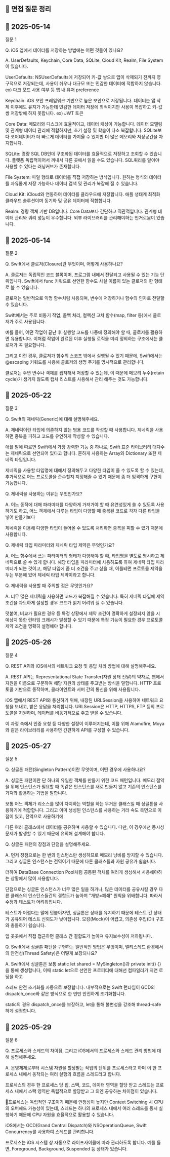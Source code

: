 ## 📝 면접 질문 정리

## 📅 2025-05-14

질문 1

Q. iOS 앱에서 데이터를 저장하는 방법에는 어떤 것들이 있나요?

A.
    UserDefaults, Keychain, Core Data, SQLite, Cloud Kit, Realm, File System이 있습니다.

UserDefaults: NSUserDefaults에 저장되어 키-값 쌍으로 앱이 삭제되기 전까지 영구적으로 저장되는데, 사용이 쉬우나 대규모 또는 민감한 데이터에 적합하지 않습니다.
ex) 다크 모드 사용 여부 등 앱 내 유저 preference

Keychain: iOS 보안 프레임워크 기반으로 높은 보안으로 저장됩니다. 데이터는 앱 삭제 이후에도 유지가 가능한데 민감한 데이터 저장에 최적이지만 사용이 복잡하고 키-값 쌍 저장밖에 하지 못합니다.
ex) JWT 토큰

Core Data: 메모리와 디스크에 효율적이고, 데이터 캐싱이 가능합니다. 데이터 모델링 및 관계형 데이터 관리에 적합하지만, 초기 설정 및 학습이 다소 복잡합니다. SQLite보다 코어데이터가 더 빠르게 데이터를 가져올 수 있지만 더 많은 메모리와 저장공간을 차지합니다.

SQLite: 경량 SQL DB인데 구조화된 데이터를 효율적으로 저장하고 조회할 수 있습니다. 플랫폼 독립적이어서 꺼내서 다른 곳에서 읽을 수도 있습니다. SQL쿼리를 알아야 사용할 수 있다는 러닝커브가 존재합니다.

File System: 파일 형태로 데이터를 직접 저장하는 방식입니다. 원하는 형식의 데이터를 자유롭게 저장 가능하나 데이터 검색 및 관리가 복잡해 질 수 있습니다.

Cloud Kit: iCloud와 연동하여 데이터를 클라우드에 저장합니다. 애플 생태계 최적화 클라우드 솔루션이며 동기화 및 공유 데이터에 적합합니다.

Realm: 경량 객체 기반 DB입니다. Core Data보다 간단하고 직관적입니다. 관계형 데이터 관리와 쿼리 성능이 우수합니다. 외부 라이브러리를 관리해야하는 번거로움이 있습니다.

## 📅 2025-05-14

질문 2

Q. Swift에서 클로저(Closure)란 무엇이며, 어떻게 사용하나요?

A. 클로저는 독립적인 코드 블록이며, 프로그램 내에서 전달되고 사용될 수 있는 기능 단위입니다. Swift에서 func 키워드로 선언한 함수도 사실 이름이 있는 클로저의 한 형태로 볼 수 있습니다.

클로저는 일반적으로 익명 함수처럼 사용되며, 변수에 저장하거나 함수의 인자로 전달할 수 있습니다.

Swift에서는 주로 비동기 작업, 콜백 처리, 컬렉션 고차 함수(map, filter 등)에서 클로저가 주로 사용됩니다.

예를 들어, 어떤 작업이 끝난 후 실행할 코드를 나중에 정의해야 할 때, 클로저를 활용하면 유용합니다. 이처럼 작업이 완료된 이후 실행될 로직을 미리 정의하는 구조에서는 클로저가 꼭 필요합니다.

그리고 이런 경우, 클로저가 함수의 스코프 밖에서 실행될 수 있기 때문에, Swift에서는 @escaping 키워드를 사용해 클로저의 생명 주기를 명시적으로 관리합니다.

클로저는 주변 변수나 객체를 캡처해서 저장할 수 있는데, 이 때문에 메모리 누수(retain cycle)가 생기지 않도록 캡처 리스트를 사용해서 관리 해주는 것도 가능합니다.

## 📅 2025-05-22

질문 3

Q. Swift의 제네릭(Generic)에 대해 설명해주세요.

A. 제네릭이란 타입에 의존하지 않는 범용 코드를 작성할 때 사용합니다. 제네릭을 사용하면 중복을 피하고 코드를 유연하게 작성할 수 있습니다.

애플 말에 따르면 Swift에서 가장 강력한 기능 중 하나로, Swift 표준 라이브러리 대다수는 제네릭으로 선언되어 있다고 합니다. 흔하게 사용하는 Array와 Dictionary 또한 제네릭 타입입니다.

제네릭을 사용할 타입명에 대해서 정의해두고 다양한 타입이 올 수 있도록 할 수 있는데, 추가적으로 어느 프로토콜을 준수할지 지정해줄 수 있기 때문에 좀 더 엄격하게 구현이 가능합니다.

Q. 제네릭을 사용하는 이유는 무엇인가요?

A. 어느 동작에 대해 파라미터를 다양하게 가져가야 할 때 유연성있게 쓸 수 있도록 사용하기도 하고, 어느 객체에서 다루는 타입이 다양할 때 중복된 코드로 각자 다른 타입을 넣어 만들기보다

제네릭을 이용해 다양한 타입이 들어올 수 있도록 처리하면 중복을 피할 수 있기 때문에 사용합니다.

Q. 제네릭 타입 파라미터와 제네릭 타입 제약은 무엇인가요?

A. 어느 함수에서 쓰는 파라미터의 형태가 다양해야 할 때, 타입명을 별도로 명시하고 제네릭으로 쓸 수 있게 합니다. 해당 타입을 파라미터에 사용하도록 하여 제네릭 타입 파라미터가 되는 것이고,
해당 타입에 좀 더 조건을 주고 싶을 때, 이를테면 프로토콜 제약을 두는 부분에 있어 제네릭 타입 제약이라고 합니다.

Q. 제네릭을 사용할 때 주의할 점은 무엇인가요?

A. 너무 많은 제네릭을 사용하면 코드가 복잡해질 수 있습니다. 특히 제네릭 타입에 제약 조건을 과도하게 설정할 경우 코드가 읽기 어려워 질 수 있습니다.

덧붙여, 비교가 필요한 경우 등 특정 상황에서 제약 조건이 명확하게 설정되지 않을 시 예상치 못한 런타임 크래시가 발생할 수 있기 때문에 특정 기능이 필요한 경우 프로토콜 제약 조건을 명확히 설정해야 합니다.

## 📅 2025-05-26

질문 4

Q. REST API와 iOS에서의 네트워크 요청 및 응답 처리 방법에 대해 설명해주세요.

A. REST API는 Representational State Transfer(자원 상태 전달)의 약자로, 웹에서 자원을 이름으로 구분하여 해당 자원의 상태를 주고받는 방식을 말합니다. 
HTTP 프로토콜 기반으로 동작하며, 클라이언트와 서버 간의 통신을 위해 사용됩니다.

iOS 앱에서 REST API와 통신하기 위해, 내장된 URLSession을 사용하여 네트워크 요청을 보내고, 받은 응답을 처리합니다. URLSession은 HTTP, HTTPS, FTP 등의 프로토콜을 지원하며, 데이터를 비동기적으로 주고 받을 수 있습니다.

이 과정 속에서 인증 요청 등 다양한 설정이 이루어지는데, 이를 위해 Alamofire, Moya와 같은 라이브러리를 사용하면 간편하게 API를 구성할 수 있습니다.

## 📅 2025-05-27

질문 5

Q. 싱글톤 패턴(Singleton Pattern)이란 무엇이며, 어떤 경우에 사용하나요?

A. 싱글톤 패턴이란 단 하나의 유일한 객체를 만들기 위한 코드 패턴입니다. 메모리 절약을 위해 인스턴스가 필요할 때 똑같은 인스턴스를 새로 만들지 않고 기존의 인스턴스를 가져와 활용하는 기법을 말합니다.

보통 어느 객체가 리소스를 많이 차지하는 역할을 하는 무거운 클래스일 때 싱글톤을 사용하기에 적합합니다. 그리고 이미 생성된 인스턴스를 사용하는 거라 속도 측면으로 이점이 있고, 전역으로 사용하기에 

다른 여러 클래스에서 데이터를 공유하며 사용할 수 있습니다. 다만, 이 경우에선 동시성 문제가 발생할 수 있기 때문에 유의해 설계해야 합니다.

Q. 싱글톤 패턴의 장점과 단점을 설명해주세요.

A. 먼저 장점으로는 한 번의 인스턴스만 생성하므로 메모리 낭비를 방지할 수 있습니다. 그리고 싱글톤 인스턴스는 전역이기 때문에 다른 클래스들과 자원 공유가 쉽습니다.

더하여 DataBase Connection Pool처럼 공통된 객체를 여러개 생성해서 사용해야하는 상황에서 많이 사용합니다.

단점으로는 싱글톤 인스턴스가 너무 많은 일을 하거나, 많은 데이터를 공유시킬 경우 다른 클래스의 인스턴스들간의 결합도가 높아져 "개방=폐쇄" 원칙을 위배합니다. 따라서 수정과 테스트가 어려워집니다.

테스트가 어렵다는 말에 덧붙이자면, 싱글톤은 상태를 유지하기 때문에 테스트 간 상태가 공유되어 테스트 신뢰도가 낮아집니다. 모킹(Mock)이 어렵고, 의존성 주입(DI) 구조와 충돌하기 쉽습니다.

앱 곳곳에서 직접 접근하면 클래스 간 결합도가 높아져 유지보수성이 저하됩니다.

Q. Swift에서 싱글톤 패턴을 구현하는 일반적인 방법은 무엇이며, 멀티스레드 환경에서의 안전성(Thread Safety)은 어떻게 보장되나요?

A. Swift에서 싱글톤은 보통 static let shared = MySingleton()과 private init() {}을 통해 생성합니다, 이때 static let으로 선언한 프로퍼티에 대해선 컴파일러가 지연 로딩을 하고

스레드 안전 초기화를 자동으로 보장합니다. 내부적으로는 Swift 런타임이 GCD의 dispatch_once와 같은 방식으로 한 번만 안전하게 초기화합니다.

static의 경우 dispatch_once를 보장하고, let을 통해 불변성을 강조해 thread-safe하게 설정합니다.

## 📅 2025-05-29

질문 6

Q. 프로세스와 스레드의 차이점, 그리고 iOS에서의 프로세스와 스레드 관리 방법에 대해 설명해주세요.

A. 운영체제로부터 시스템 자원을 할당받는 작업의 단위를 프로세스라고 하며 이 한 프로세스 내에서 동작되는 여러 실행의 흐름을 스레드라고 합니다.

프로세스의 경우 한 프로세스 당 힙, 스택, 코드, 데이터 영역을 할당 받고 스레드는 프로세스 내에서 스택 영역만 독립적으로 할당받고 그 외엔 공유하는 차이점이 있습니다.

프로세스는 독립적인 구조이기 때문에 안정성이 높지만 Context Switching 시 CPU의 오버헤드 가능성이 있는데, 스레드는 하나의 프로세스 내에서 여러 스레드를 동시 실행하기 때문에 CPU 자원을
효율적으로 활용할 수 있습니다.

iOS에서는 GCD(Grand Central Dispatch)와 NSOperationQueue, Swift Concurrency를 사용하여 스레드를 관리합니다.

프로세스는 iOS 시스템 상 자동으로 라이프사이클에 따라 관리하도록 합니다. 예를 들면, Foreground, Background, Suspended 등 상태가 있습니다.
